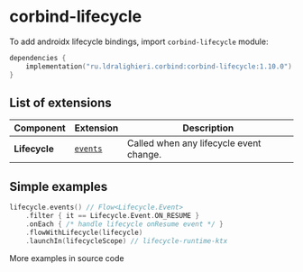 ﻿
# corbind-lifecycle

To add androidx lifecycle bindings, import `corbind-lifecycle` module:

```kotlin
dependencies {
    implementation("ru.ldralighieri.corbind:corbind-lifecycle:1.10.0")
}
```

## List of extensions

| Component     | Extension                    | Description                             |
|---------------|------------------------------|-----------------------------------------|
| **Lifecycle** | [`events`][Lifecycle_events] | Called when any lifecycle event change. |

## Simple examples

```kotlin
lifecycle.events() // Flow<Lifecycle.Event>
    .filter { it == Lifecycle.Event.ON_RESUME }
    .onEach { /* handle lifecycle onResume event */ }
    .flowWithLifecycle(lifecycle)
    .launchIn(lifecycleScope) // lifecycle-runtime-ktx
```

More examples in source code

[Lifecycle_events]: https://github.com/LDRAlighieri/Corbind/blob/master/corbind-lifecycle/src/main/kotlin/ru/ldralighieri/corbind/lifecycle/LifecycleEvents.kt
